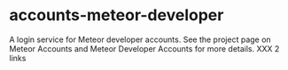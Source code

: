 # accounts-meteor-developer

A login service for Meteor developer accounts. See the project page on Meteor Accounts and Meteor Developer Accounts for more details. XXX 2 links